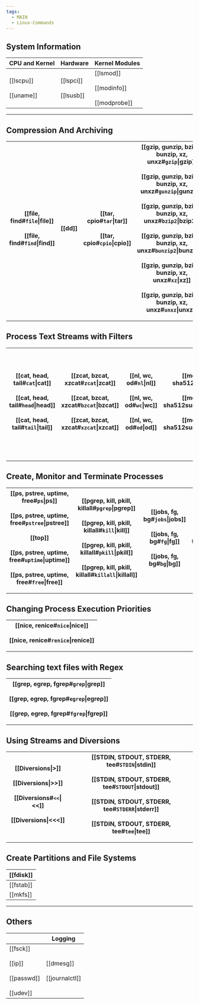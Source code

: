 ```yaml
---
tags:
  - MAIN
  - Linux-Commands
---
```

## System Information

| CPU and Kernel                 | Hardware                       | Kernel Modules                                      |
| ------------------------------ | ------------------------------ | --------------------------------------------------- |
| [[lscpu]]    <br><br>[[uname]] | [[lspci]]    <br><br>[[lsusb]] | [[lsmod]]   <br><br>[[modinfo]]<br><br>[[modprobe]] |

---
## Compression And Archiving

| [[file, find#`file`\|file]]      <br><br>[[file, find#`find`\|find]] | [[dd]]         | [[tar, cpio#`tar`\|tar]]       <br><br>[[tar, cpio#`cpio`\|cpio]] | [[gzip, gunzip, bzip2, bunzip, xz, unxz#`gzip`\|gzip]]<br><br>[[gzip, gunzip, bzip2, bunzip, xz, unxz#`gunzip`\|gunzip]]<br><br>[[gzip, gunzip, bzip2, bunzip, xz, unxz#`bzip2`\|bzip2]]<br><br>[[gzip, gunzip, bzip2, bunzip, xz, unxz#`bunzip2`\|bunzip2]]<br><br>[[gzip, gunzip, bzip2, bunzip, xz, unxz#`xz`\|xz]]<br><br>[[gzip, gunzip, bzip2, bunzip, xz, unxz#`unxz`\|unxz]] |
| -------------------------------------------------------------------- | -------------- | ----------------------------------------------------------------- | ------------------------------------------------------------------------------------------------------------------------------------------------------------------------------------------------------------------------------------------------------------------------------------------------------------------------------------------------------------------------------------ |

---
## Process Text Streams with Filters

| [[cat, head, tail#`cat`\|cat]]      <br><br>[[cat, head, tail#`head`\|head]]<br><br>[[cat, head, tail#`tail`\|tail]] | [[zcat, bzcat, xzcat#`zcat`\|zcat]]     <br><br>[[zcat, bzcat, xzcat#`bzcat`\|bzcat]]<br><br>[[zcat, bzcat, xzcat#`xzcat`\|xzcat]] | [[nl, wc, od#`nl`\|nl]]        <br><br>[[nl, wc, od#`wc`\|wc]]<br><br>[[nl, wc, od#`od`\|od]] | [[md5sum, sha256sum, sha512sum#`md5sum`\|md5sum]]<br><br>[[md5sum, sha256sum, sha512sum#`sha256sum`\|sha256sum]]<br><br>[[md5sum, sha256sum, sha512sum#`sha512sum`\|sha512sum]] | [[sort, uniq, tr, cut, paste#`sort`\|sort]]        <br><br>[[sort, uniq, tr, cut, paste#`uniq`\|uniq]]<br><br>[[sort, uniq, tr, cut, paste#`tr`\|tr]]<br><br>[[sort, uniq, tr, cut, paste#`cut`\|cut]]<br><br>[[sort, uniq, tr, cut, paste#`paste`\|paste]] | [[sed, split, awk#`sed`\|sed]]<br><br>[[sed, split, awk#`split`\|split]]<br><br>[[sed, split, awk#`awk`\|awk]] |
| -------------------------------------------------------------------------------------------------------------------- | ---------------------------------------------------------------------------------------------------------------------------------- | --------------------------------------------------------------------------------------------- | ------------------------------------------------------------------------------------------------------------------------------------------------------------------------------- | ----------------------------------------------------------------------------------------------------------------------------------------------------------------------------------------------------------------------------------------------------------- | -------------------------------------------------------------------------------------------------------------- |

---
## Create, Monitor and Terminate Processes

| [[ps, pstree, uptime, free#`ps`\|ps]]           <br><br>[[ps, pstree, uptime, free#`pstree`\|pstree]]<br><br>[[top]]<br><br>[[ps, pstree, uptime, free#`uptime`\|uptime]]<br><br>[[ps, pstree, uptime, free#`free`\|free]] | [[pgrep, kill, pkill, killall#`pgrep`\|pgrep]]     <br><br>[[pgrep, kill, pkill, killall#`kill`\|kill]]<br><br>[[pgrep, kill, pkill, killall#`pkill`\|pkill]]<br><br>[[pgrep, kill, pkill, killall#`killall`\|killall]] | [[jobs, fg, bg#`jobs`\|jobs]]      <br><br>[[jobs, fg, bg#`fg`\|fg]]<br><br>[[jobs, fg, bg#`bg`\|bg]] | [[nohup, screen, tmux#`nohup`\|nohup]]   <br><br>[[nohup, screen, tmux#`screen`\|screen]]<br><br>[[nohup, screen, tmux#`tmux`\|tmux]] | [[watch]] |
| -------------------------------------------------------------------------------------------------------------------------------------------------------------------------------------------------------------------------- | ----------------------------------------------------------------------------------------------------------------------------------------------------------------------------------------------------------------------- | ----------------------------------------------------------------------------------------------------- | ------------------------------------------------------------------------------------------------------------------------------------- | --------- |

---
## Changing Process Execution Priorities

| [[nice, renice#`nice`\|nice]]<br><br>[[nice, renice#`renice`\|renice]] |
| ---------------------------------------------------------------------- |

---
## Searching text files with Regex

| [[grep, egrep, fgrep#`grep`\|grep]]<br><br>[[grep, egrep, fgrep#`egrep`\|egrep]]<br><br>[[grep, egrep, fgrep#`fgrep`\|fgrep]] |
| ----------------------------------------------------------------------------------------------------------------------------- |

---

## Using Streams and Diversions

| [[Diversions\|>]]<br><br>[[Diversions\|>>]]<br><br>[[Diversions#`<<`\|<<]]<br><br>[[Diversions\|<<<]] | [[STDIN, STDOUT, STDERR, tee#`STDIN`\|stdin]]<br><br>[[STDIN, STDOUT, STDERR, tee#`STDOUT`\|stdout]]<br><br>[[STDIN, STDOUT, STDERR, tee#`STDERR`\|stderr]]<br><br>[[STDIN, STDOUT, STDERR, tee#`tee`\|tee]] |
| ----------------------------------------------------------------------------------------------------- | ------------------------------------------------------------------------------------------------------------------------------------------------------------------------------------------------------------ |

---

## Create Partitions and File Systems

| [[fdisk]] |
| --------- |
| [[fstab]] |
| [[mkfs]]  |

---

## Others

|                                                          | Logging                         |
| -------------------------------------------------------- | ------------------------------- |
| [[fsck]]<br><br>[[ip]]<br><br>[[passwd]]<br><br>[[udev]] | [[dmesg]]<br><br>[[journalctl]] |

